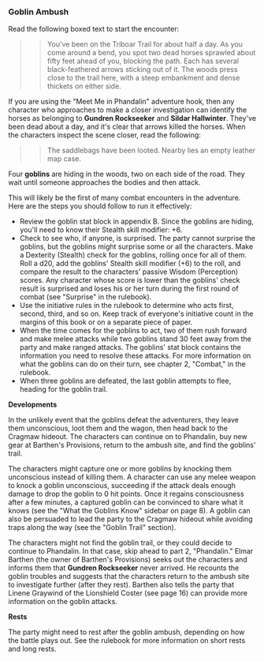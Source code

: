 ### Goblin Ambush

Read the following boxed text to start the encounter:

>>You've been on the Triboar Trail for about half a day. As you come around a bend, you spot two dead horses sprawled about fifty feet ahead of you, blocking the path. Each has several black-feathered arrows sticking out of it. The woods press close to the trail here, with a steep embankment and dense thickets on either side.
>>

If you are using the "Meet Me in Phandalin" adventure hook, then any character who approaches to make a closer investigation can identify the horses as belonging to **Gundren Rockseeker** and **Sildar Hallwinter**. They've been dead about a day, and it's clear that arrows killed the horses. When the characters inspect the scene closer, read the following:

>>The saddlebags have been looted. Nearby lies an empty leather map case.
>>

Four **goblins** are hiding in the woods, two on each side of the road. They wait until someone approaches the bodies and then attack.

This will likely be the first of many combat encounters in the adventure. Here are the steps you should follow to run it effectively:

- Review the goblin stat block in appendix B. Since the goblins are hiding, you'll need to know their Stealth skill modifier: +6.
- Check to see who, if anyone, is surprised. The party cannot surprise the goblins, but the goblins might surprise some or all the characters. Make a Dexterity (Stealth) check for the goblins, rolling once for all of them. Roll a d20, add the goblins' Stealth skill modifier (+6) to the roll, and compare the result to the characters' passive Wisdom (Perception) scores. Any character whose score is lower than the goblins' check result is surprised and loses his or her turn during the first round of combat (see "Surprise" in the rulebook).
- Use the initiative rules in the rulebook to determine who acts first, second, third, and so on. Keep track of everyone's initiative count in the margins of this book or on a separate piece of paper.
- When the time comes for the goblins to act, two of them rush forward and make melee attacks while two goblins stand 30 feet away from the party and make ranged attacks. The goblins' stat block contains the information you need to resolve these attacks. For more information on what the goblins can do on their turn, see chapter 2, "Combat," in the rulebook.
- When three goblins are defeated, the last goblin attempts to flee, heading for the goblin trail.

**Developments**

In the unlikely event that the goblins defeat the adventurers, they leave them unconscious, loot them and the wagon, then head back to the Cragmaw hideout. The characters can continue on to Phandalin, buy new gear at Barthen's Provisions, return to the ambush site, and find the goblins' trail.

The characters might capture one or more goblins by knocking them unconscious instead of killing them. A character can use any melee weapon to knock a goblin unconscious, succeeding if the attack deals enough damage to drop the goblin to 0 hit points. Once it regains consciousness after a few minutes, a captured goblin can be convinced to share what it knows (see the "What the Goblins Know" sidebar on page 8). A goblin can also be persuaded to lead the party to the Cragmaw hideout while avoiding traps along the way (see the "Goblin Trail" section).

The characters might not find the goblin trail, or they could decide to continue to Phandalin. In that case, skip ahead to part 2, "Phandalin." Elmar Barthen (the owner of Barthen's Provisions) seeks out the characters and informs them that **Gundren Rockseeker** never arrived. He recounts the goblin troubles and suggests that the characters return to the ambush site to investigate further (after they rest). Barthen also tells the party that Linene Graywind of the Lionshield Coster (see page 16) can provide more information on the goblin attacks.

**Rests**

The party might need to rest after the goblin ambush, depending on how the battle plays out. See the rulebook for more information on short rests and long rests.
